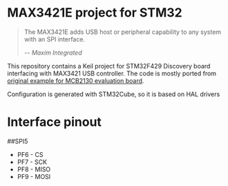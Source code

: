 # MAX3421E project for STM32

> The MAX3421E adds USB host or peripheral capability to any system with an SPI interface.
>
> -- <cite>Maxim Integrated</cite>

This repository contains a Keil project for STM32F429 Discovery board interfacing with MAX3421 USB controller. The code is mostly ported from [original example for MCB2130 evaluation board](http://www.maximintegrated.com/en/app-notes/index.mvp/id/3936).

Configuration is generated with STM32Cube, so it is based on HAL drivers

# Interface pinout

##SPI5
- PF6 - CS
- PF7 - SCK
- PF8 - MISO
- PF9 - MOSI

